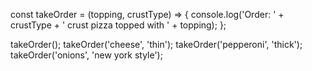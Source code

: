 const takeOrder = (topping, crustType) => {
  console.log('Order: ' + crustType + ' crust pizza topped with ' + topping);
};

takeOrder();
takeOrder('cheese', 'thin');
takeOrder('pepperoni', 'thick');
takeOrder('onions', 'new york style');